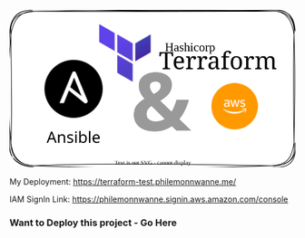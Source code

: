 ![integration](./images/terra-ans-aws-transparent.svg)


My Deployment: https://terraform-test.philemonnwanne.me/

IAM SignIn Link: https://philemonnwanne.signin.aws.amazon.com/console

### Want to Deploy this project - Go Here